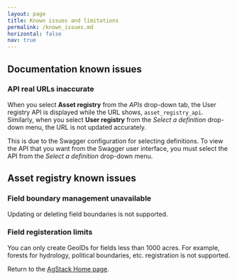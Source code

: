 ```yaml
---
layout: page
title: Known issues and limitations
permalink: /known_issues.md
horizontal: false
nav: true
---
```


## Documentation known issues

### API real URLs inaccurate 

When you select **Asset registry** from the _APIs_ drop-down tab, the User registry API is displayed while the URL shows, `asset_registry_api`. Similarly, when you select **User registry** from the _Select a definition_ drop-down menu, the URL is not updated accurately.

This is due to the Swagger configuration for selecting definitions. To view the API that you want from the Swagger user interface, you must select the API from the _Select a definition_ drop-down menu.

## Asset registry known issues

### Field boundary management unavailable

Updating or deleting field boundaries is not supported.

### Field registeration limits

You can only create GeoIDs for fields less than 1000 acres. For example, forests for hydrology, political boundaries, etc. registration is not supported.

Return to the [AgStack Home page](https://agstack.github.io/agstack-website/).
